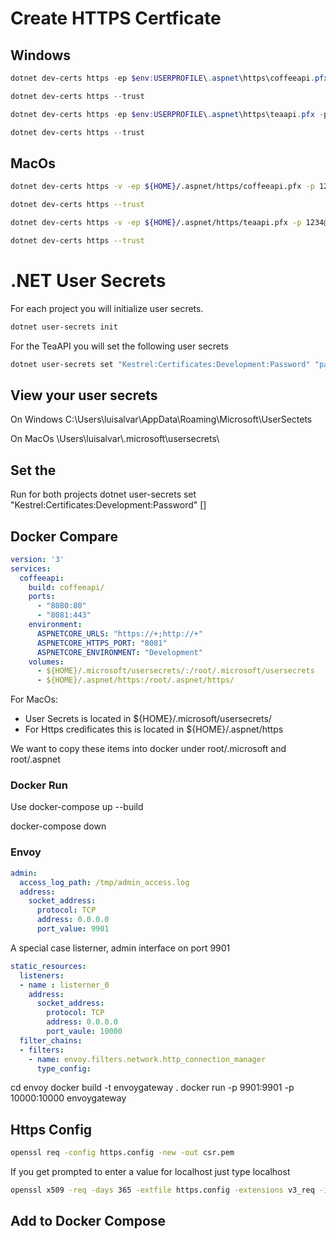 # Create HTTPS Certficate 

## Windows 
```ps1
dotnet dev-certs https -ep $env:USERPROFILE\.aspnet\https\coffeeapi.pfx -p pa55w0rd!

dotnet dev-certs https --trust

dotnet dev-certs https -ep $env:USERPROFILE\.aspnet\https\teaapi.pfx -p pa55w0rd!

dotnet dev-certs https --trust
```

## MacOs

```bash
dotnet dev-certs https -v -ep ${HOME}/.aspnet/https/coffeeapi.pfx -p 1234@tech

dotnet dev-certs https --trust

dotnet dev-certs https -v -ep ${HOME}/.aspnet/https/teaapi.pfx -p 1234@tech

dotnet dev-certs https --trust
```

# .NET User Secrets
For each project you will initialize user secrets.
```bash 
dotnet user-secrets init
```

For the TeaAPI you will set the following user secrets
```bash 
dotnet user-secrets set "Kestrel:Certificates:Development:Password" "pa55wOrd!"
```

## View your user secrets 

On Windows
C:\Users\luisalvar\AppData\Roaming\Microsoft\UserSectets

On MacOs
\Users\luisalvar\\.microsoft\usersecrets\

## Set the 
Run for both projects
dotnet user-secrets set "Kestrel:Certificates:Development:Password" []


## Docker Compare
```yaml
version: '3'
services:
  coffeeapi:
    build: coffeeapi/
    ports:
      - "8080:80"
      - "8081:443"
    environment:
      ASPNETCORE_URLS: "https://+;http://+"
      ASPNETCORE_HTTPS_PORT: "8081"
      ASPNETCORE_ENVIRONMENT: "Development"
    volumes:
      - ${HOME}/.microsoft/usersecrets/:/root/.microsoft/usersecrets
      - ${HOME}/.aspnet/https:/root/.aspnet/https/
```
For MacOs: 
- User Secrets is located in ${HOME}/.microsoft/usersecrets/
- For Https credificates this is located in ${HOME}/.aspnet/https

We want to copy these items into docker under root/.microsoft and root/.aspnet

### Docker Run 
Use docker-compose up --build 

docker-compose down

### Envoy 

```yaml
admin:
  access_log_path: /tmp/admin_access.log 
  address:
    socket_address:
      protocol: TCP
      address: 0.0.0.0
      port_value: 9901
```
A special case listerner, admin interface on port 9901

```yaml
static_resources:
  listeners:
  - name : listerner_0
    address:
      socket_address:
        protocol: TCP 
        address: 0.0.0.0
        port_vaule: 10000
  filter_chains:
  - filters:
    - name: envoy.filters.network.http_connection_manager
      type_config:


```
cd envoy 
docker build -t envoygateway .
docker run -p 9901:9901 -p 10000:10000 envoygateway

## Https Config

```bash 
openssl req -config https.config -new -out csr.pem
```

If you get prompted to enter a value for localhost just type localhost

```bash 
openssl x509 -req -days 365 -extfile https.config -extensions v3_req -in csr.pem -signkey key.pem -out https.crt
```

## Add to Docker Compose